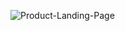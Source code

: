 ![Product-Landing-Page](https://user-images.githubusercontent.com/59540565/174692025-515d68a6-af43-4218-a572-28c720bf00f0.png)
